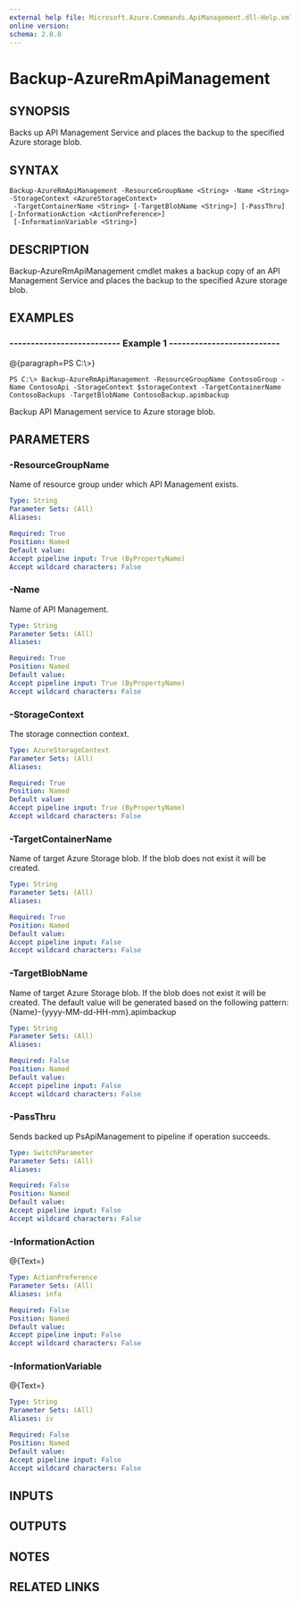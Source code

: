 ```yaml
---
external help file: Microsoft.Azure.Commands.ApiManagement.dll-Help.xml
online version: 
schema: 2.0.0
---
```


# Backup-AzureRmApiManagement
## SYNOPSIS
Backs up API Management Service and places the backup to the specified Azure storage blob.

## SYNTAX

```
Backup-AzureRmApiManagement -ResourceGroupName <String> -Name <String> -StorageContext <AzureStorageContext>
 -TargetContainerName <String> [-TargetBlobName <String>] [-PassThru] [-InformationAction <ActionPreference>]
 [-InformationVariable <String>]
```

## DESCRIPTION
Backup-AzureRmApiManagement cmdlet makes a backup copy of an API Management Service and places the backup to the specified Azure storage blob.

## EXAMPLES

### --------------------------  Example 1  --------------------------
@{paragraph=PS C:\\\>}

```
PS C:\> Backup-AzureRmApiManagement -ResourceGroupName ContosoGroup -Name ContosoApi -StorageContext $storageContext -TargetContainerName ContosoBackups -TargetBlobName ContosoBackup.apimbackup
```

Backup API Management service to Azure storage blob.

## PARAMETERS

### -ResourceGroupName
Name of resource group under which API Management exists.

```yaml
Type: String
Parameter Sets: (All)
Aliases: 

Required: True
Position: Named
Default value: 
Accept pipeline input: True (ByPropertyName)
Accept wildcard characters: False
```

### -Name
Name of API Management.

```yaml
Type: String
Parameter Sets: (All)
Aliases: 

Required: True
Position: Named
Default value: 
Accept pipeline input: True (ByPropertyName)
Accept wildcard characters: False
```

### -StorageContext
The storage connection context.

```yaml
Type: AzureStorageContext
Parameter Sets: (All)
Aliases: 

Required: True
Position: Named
Default value: 
Accept pipeline input: True (ByPropertyName)
Accept wildcard characters: False
```

### -TargetContainerName
Name of target Azure Storage blob.
If the blob does not exist it will be created.

```yaml
Type: String
Parameter Sets: (All)
Aliases: 

Required: True
Position: Named
Default value: 
Accept pipeline input: False
Accept wildcard characters: False
```

### -TargetBlobName
Name of target Azure Storage blob.
If the blob does not exist it will be created.
The default value will be generated based on the following pattern: {Name}-{yyyy-MM-dd-HH-mm}.apimbackup

```yaml
Type: String
Parameter Sets: (All)
Aliases: 

Required: False
Position: Named
Default value: 
Accept pipeline input: False
Accept wildcard characters: False
```

### -PassThru
Sends backed up PsApiManagement to pipeline if operation succeeds.

```yaml
Type: SwitchParameter
Parameter Sets: (All)
Aliases: 

Required: False
Position: Named
Default value: 
Accept pipeline input: False
Accept wildcard characters: False
```

### -InformationAction
@{Text=}

```yaml
Type: ActionPreference
Parameter Sets: (All)
Aliases: infa

Required: False
Position: Named
Default value: 
Accept pipeline input: False
Accept wildcard characters: False
```

### -InformationVariable
@{Text=}

```yaml
Type: String
Parameter Sets: (All)
Aliases: iv

Required: False
Position: Named
Default value: 
Accept pipeline input: False
Accept wildcard characters: False
```

## INPUTS

## OUTPUTS

## NOTES

## RELATED LINKS

